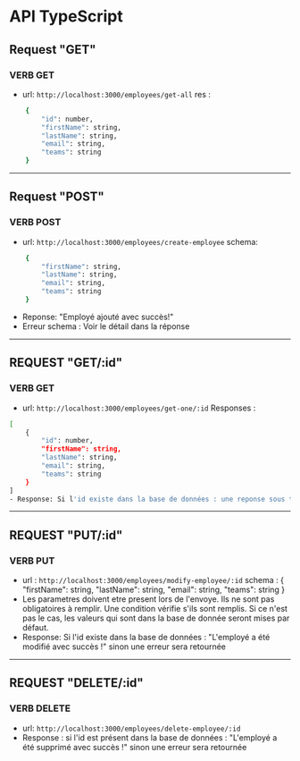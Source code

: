 # API TypeScript

## Request "GET"

### VERB GET
- url: ```http://localhost:3000/employees/get-all```
res :
```bash
    {
        "id": number,
        "firstName": string,
        "lastName": string,
        "email": string,
        "teams": string
    }
```

---

## Request "POST"

### VERB POST
- url: ``` http://localhost:3000/employees/create-employee ```
schema: 
```bash
    {
        "firstName": string,
        "lastName": string,
        "email": string,
        "teams": string
    }
```
- Reponse: "Employé ajouté avec succès!"
- Erreur schema : Voir le détail dans la réponse

---

## REQUEST "GET/:id"

### VERB GET 
- url: ``` http://localhost:3000/employees/get-one/:id ```
Responses : 
```bash
[
    {
        "id": number,
        "firstName": string,
        "lastName": string,
        "email": string,
        "teams": string
    }
]
- Response: Si l'id existe dans la base de données : une reponse sous tableau vous sera retourné sinon une erreur sera retournée
```

---

## REQUEST "PUT/:id"

### VERB PUT 
- url : ``` http://localhost:3000/employees/modify-employee/:id ```
schema : 
{
    "firstName": string,
    "lastName": string,
    "email": string,
    "teams": string
}
- Les parametres doivent etre present lors de l'envoye. Ils ne sont pas obligatoires à remplir. Une condition vérifie s'ils sont remplis. Si ce n'est pas le cas, les valeurs qui sont dans la base de donnée seront mises par défaut.
- Response: Si l'id existe dans la base de données : "L'employé a été modifié avec succès !" sinon une erreur sera retournée 

---

## REQUEST "DELETE/:id" 

### VERB DELETE
- url: ``` http://localhost:3000/employees/delete-employee/:id ```
- Response : si l'id est présent dans la base de données : "L'employé a été supprimé avec succès !" sinon une erreur sera retournée
